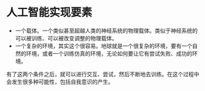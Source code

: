 # 人工智能实现要素


- 一个载体。一个类似甚至超越人类的神经系统的物理载体。类似于神经系统的可以被训练、可以被改变调整的物理载体。
- 一个复杂的环境，其实这个很容易。地球就是一个很复杂的环境，要有一个自然的环境，或者一个训练仿真的环境，无论如何要让它有尝试失败、成功的环境。

有了这两个条件之后，就可以进行交互、尝试，然后不断地去训练。在这个过程中会发生很多种可能性，包括自我意识的产生。






